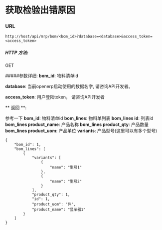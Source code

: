 # 获取检验出错原因

### URL

`http://host/api/mrp/bom/<bom_id>?database=<database>&access_token=<access_token>`

##### HTTP 方法:
GET

#####参数详细:
**bom_id**: 物料清单id

**database**: 当前openerp启动使用的数据名字, 请咨询API开发者。

**access_token**:  用户登陆token， 请咨询API开发者

** 返回 **:

参考一下
**bom_id**: 物料清单id
**bom_lines**: 物料单列表
**bom_lines id**: 列表id
**bom_lines product_name**: 产品名称
**bom_lines product_qty**: 产品数量
**bom_lines product_uom**: 产品单位
**variants**: 产品型号(这里可以有多个型号)

``` 
{
    "bom_id": 1,
    "bom_lines": [
        {
            "variants": [
                {
                    "name": "型号1"
                },
                {
                    "name": "型号2"
                }
            ],
            "product_qty": 1,
            "id": 1,
            "product_uom": "件",
            "product_name": "显示器1"
        }
    ]
}

```

